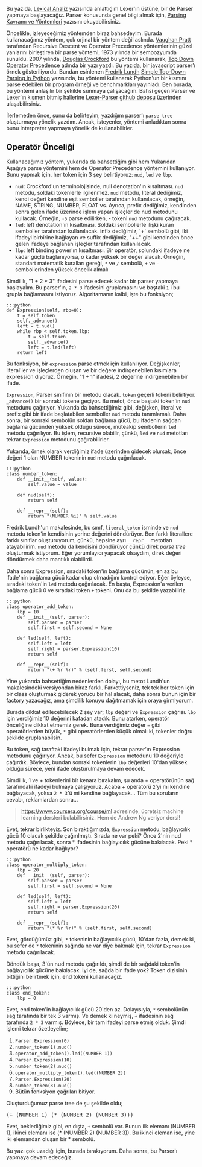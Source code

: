 <!-- 
.. description: Python ile parser yapıyoruz. Bu yazıda, Operatör önceliği konusu var. Bitmiş kodlar  github'da.
.. date: 2013/10/16 15:06
.. title: Python ile parser yapımı
.. slug: python-ile-parser-yapimi
-->

Bu yazıda, [Lexical Analiz](lexical-analiz.html) yazısında anlattığım Lexer'ın üstüne, bir de Parser yapmaya başlayacağız.
Parser konusunda genel bilgi almak için, [Parsing Kavramı ve Yöntemleri](parsing-parser-topdown-operator-precedence.html) yazısını
okuyabilirsiniz.

Öncelikle, izleyeceğimiz yöntemden biraz bahsedeyim. Burada kullanacağımız yöntem, çok orjinal bir yöntem değil aslında.
[Vaughan Pratt](http://boole.stanford.edu/pratt.html) tarafından Recursive Descent ve Operator Precedence yöntemlerinin güzel yanlarını birleştiren
bir parse yöntemi, 1973 yılında bir sempozyumda sunuldu. 2007 yılında, [Douglas Crockford](http://www.crockford.com/) bu yöntemi
kullanarak, [Top Down Operator Precedence](http://javascript.crockford.com/tdop/tdop.html) adında bir yazı yazdı. Bu yazıda,
bir javascript parser'ı örnek gösteriliyordu. Bundan esinlenen [Fredrik Lundh](http://effbot.org/zone/about.htm)
[Simple Top-Down Parsing in Python](http://effbot.org/zone/simple-top-down-parsing.htm) yazısında, bu yöntemi kullanarak Python'un
bir kısmını parse edebilen bir program örneği ve benchmarkları yayınladı. Ben burada, bu yöntemi anlaşılır bir şekilde sunmaya
çalışacağım. Bahsi geçen Parser ve Lexer'ın kısmen bitmiş hallerine [Lexer-Parser github deposu](https://github.com/yasar11732/Lexer-Parser)
üzerinden ulaşabilirsiniz. <!-- TEASER_END -->

İlerlemeden önce, şunu da belirteyim; yazdığım parser'ı `parse tree` oluşturmaya yönelik yazdım. Ancak, isteyenler, yöntemi anladıktan
sonra bunu interpreter yapmaya yönelik de kullanabilirler.

## Operatör Önceliği

Kullanacağımız yöntem, yukarıda da bahsettiğim gibi hem Yukarıdan Aşağıya parse yöntemini hem de Operator Precedence yöntemini kullanıyor.
Bunu yapmak için, her token için 3 şey belirtiyoruz: `nud`, `led` ve `lbp`.

 * `nud`: Crockford'un terminolojisinde, null denotation'ın kısaltması. `nud` metodu, soldaki tokenlerle ilgilenmez. `nud` metodu,
 literal dediğimiz, kendi değeri kendine eşit semboller tarafından kullanılacak, örneğin, NAME, STRING, NUMBER, FLOAT vs. Ayrıca, prefix
 dediğimiz, kendinden sonra gelen ifade üzerinde işlem yapan işleçler de nud metodunu kullacak. Örneğin, `-5` parse edilirken, - tokeni
 `nud` metodunu çağıracak.
 * `led`: left denotation'ın kısaltması. Soldaki sembollerle ilişki kuran semboller tarafından kullanılacak. infix dediğimiz, '+'
 sembolü gibi, iki ifadeyi birbirine bağlayan ve suffix dediğimiz, "++" gibi kendinden önce gelen ifadeye bağlanan işleçler tarafından
 kullanılacak.
 * `lbp`: left binding power'ın kısaltması. Bir operatör, solundaki ifadeye ne kadar güçlü bağlanıyorsa, o kadar yüksek bir değer alacak.
 Örneğin, standart matematik kuralları gereği, `*` ve `/` sembolü, `+` ve `-` sembollerinden yüksek öncelik almalı
 
Şimdilik, "1 + 2 * 3" ifadesini parse edecek kadar bir parser yapmaya başlayalım. Bu parser'ın, `2 * 3` ifadesini gruplamasını ve
baştaki `1` i bu grupla bağlamasını istiyoruz. Algoritamanın kalbi, işte bu fonksiyon;
	
	:::python
    def Expression(self, rbp=0):
        t = self.token
        self._advance()
        left = t.nud()
        while rbp < self.token.lbp:
            t = self.token
            self._advance()
            left = t.led(left)
        return left
		
Bu fonksiyon, bir `expression` parse etmek için kullanılıyor. Değişkenler, literal'ler ve işleçlerden
oluşan ve bir değere indirgenebilen kısımlara expression diyoruz. Örneğin, "1 + 1" ifadesi, 2 değerine indirgenebilen bir ifade.

`Expression`, Parser sınıfının bir metodu olacak. `token` geçerli tokeni belirtiyor. `_advance()` bir sonraki tokene geçiyor.
Bu metot, önce baştaki token'in `nud` metodunu çağırıyor. Yukarıda da bahsettiğimiz gibi, değişken, literal ve prefix gibi bir ifade
başlatabilen semboller `nud` metodu tanımlamalı. Daha sonra, bir sonraki sembolün soldan bağlama gücü, bu ifadenin sağdan bağlama
gücünden yüksek olduğu sürece, müteakip sembollerin `led` metodu çağırılıyor. Bu işlem, recursive olabilir, çünkü, `led` ve `nud`
metotları tekrar `Expression` metodunu çağırabilirler.

Yukarıda, örnek olarak verdiğimiz ifade üzerinden gidecek olursak, önce değeri 1 olan NUMBER tokeninin `nud` metodu çağırılacak.

	:::python
	class number_token:
		def __init__(self, value):
			self.value = value
		
		def nud(self):
			return self
			
		def __repr__(self):
			return "(NUMBER %i)" % self.value
			
Fredrik Lundh'un makalesinde, bu sınıf, `literal_token` isminde ve `nud` metodu token'in kendisinin yerine değerini döndürüyor.
Ben farklı literallere farklı sınıflar oluşturuyorum, çünkü, hepsine ayrı `__repr__` metotları atayabilirim. `nud` metodu da 
kendisini döndürüyor çünkü direk *parse tree* oluşturmak istiyorum. Eğer yorumlayıcı yapacak olsaydım, direk değeri döndürmek
daha mantıklı olabilirdi.

Daha sonra Expression, sıradaki token'in bağlama gücünün, en az bu ifade'nin bağlama gücü kadar olup olmadığını kontrol ediyor.
Eğer öyleyse, sıradaki token'in `led` metodu çağırılacak. En başta, Expression'a verilen bağlama gücü 0 ve sıradaki token `+`
tokeni. Onu da bu şekilde yazabiliriz.

	:::python
	class operator_add_token:
		lbp = 10
		def __init__(self, parser):
			self.parser = parser
			self.first = self.second = None
		
		def led(self, left):
			self.left = left
			self.right = parser.Expression(10)
			return self
			
		def __repr__(self):
			return "(+ %r %r)" % (self.first, self.second)
			
Yine yukarıda bahsettiğim nedenlerden dolayı, bu metot Lundh'un makalesindeki versiyondan biraz farklı. Farkettiyseniz, tek
tek her token için bir class oluşturmak giderek yorucu bir hal alacak, daha sonra bunun için bir factory yazacağız, ama şimdilik
konuyu dağıtmamak için oraya girmiyorum.

Burada dikkat edilecebilecek 2 şey var; `lbp` değeri ve `Expression` çağrısı. `lbp` için verdiğimiz 10 değerini kafadan atadık. Bunu
atarken, operatör önceliğine dikkat etmemiz gerek. Buna verdiğimiz değer `=` gibi operatörlerden büyük, `*` gibi operatörlerden
küçük olmalı ki, tokenler doğru şekilde gruplanabilsin.

Bu token, sağ taraftaki ifadeyi bulmak için, tekrar parser'ın Expression metodunu çağırıyor. Ancak, bu sefer `Expression` metodunu 10 değeriyle çağırdık. Böylece, bundan sonraki tokenlerin
`lbp` değerleri 10'dan yüksek olduğu sürece, yeni ifade oluşturulmaya devam edecek.

Şimdilik, 1 ve + tokenlerini bir kenara bırakalım, şu anda + operatörünün sağ tarafındaki ifadeyi bulmaya çalışıyoruz. Acaba +
operatörü `2`'yi mi kendine bağlayacak, yoksa `2 * 3`'ü mi kendine bağlayacak... Tüm bu soruların cevabı, reklamlardan sonra...

> https://www.coursera.org/course/ml adresinde, ücretsiz machine learning dersleri bulabilirsiniz. Hem de Andrew Ng veriyor dersi!

Evet, tekrar birlikteyiz. Son bıraktığımızda, `Expression` metodu, bağlayıcılık gücü 10 olacak şekilde çağırılmıştı. Sırada ne var peki?
Önce 2'nin nud metodu çağırılacak, sonra * ifadesinin bağlayıcılık gücüne bakılacak. Peki * operatörü ne kadar bağlıyor?

	:::python
	class operator_multiply_token:
		lbp = 20
		def __init__(self, parser):
			self.parser = parser
			self.first = self.second = None
		
		def led(self, left):
			self.left = left
			self.right = parser.Expression(20)
			return self
			
		def __repr__(self):
			return "(* %r %r)" % (self.first, self.second)
			
Evet, gördüğümüz gibi, `*` tokeninin bağlayıcılık gücü, 10'dan fazla, demek ki, bu sefer de `*` tokeninin sağında ne var diye bakmak
için, tekrar `Expression` metodu çağırılacak.

Döndük başa, 3'ün nud metodu çağırıldı, şimdi de bir sağdaki token'in bağlayıcılık gücüne bakılacak. İyi de, sağda bir ifade yok?
Token dizisinin bittiğini belirtmek için, end tokeni kullanacağız.

	:::python
	class end_token:
		lbp = 0

Evet, end token'in bağlayıcılık gücü 20'den az. Dolayısıyla, `*` sembolünün sağ tarafında bir tek 3 varmış. Ve demek ki neymiş, `+`
ifadesinin sağ tarafında `2 * 3` varmış. Böylece, bir tam ifadeyi parse etmiş olduk. Şimdi işlemi tekrar özetleyelim;

 1. `Parser.Expression(0)`
 1. `number_token(1).nud()`
 2. `operator_add_token().led((NUMBER 1))`
 3. `Parser.Expression(10)`
 4. `number_token(2).nud()`
 5. `operator_multiply_token().led((NUMBER 2))`
 6. `Parser.Expression(20)`
 7. `number_token(3).nud()`
 8. Bütün fonksiyon çağrıları bitiyor.
 
Oluşturduğumuz parse tree de şu şekilde oldu;
<pre>
(+ (NUMBER 1) (* (NUMBER 2) (NUMBER 3)))
</pre>

Evet, beklediğimiz gibi, en dışta, `+` sembolü var. Bunun ilk elemanı (NUMBER 1), ikinci elemanı ise (\* (NUMBER 2) (NUMBER 3)). Bu
ikinci eleman ise, yine iki elemandan oluşan bir \* sembolü.

Bu yazı çok uzadığı için, burada bırakıyorum. Daha sonra, bu Parser'ı yapmaya devam edeceğiz.